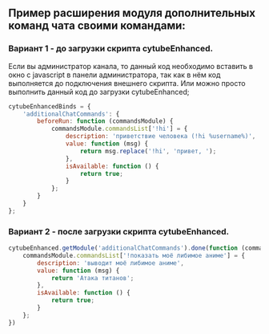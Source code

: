 ## Пример расширения модуля дополнительных команд чата своими командами:

### Вариант 1 - до загрузки скрипта cytubeEnhanced.

Если вы администратор канала, то данный код необходимо вставить в окно с javascript в панели администратора, так как в нём код выполняется до подключения внешнего скрипта. Или можно просто выполнить данный код до загрузки cytubeEnhanced;

```javascript
cytubeEnhancedBinds = {
    'additionalChatCommands': {
        beforeRun: function (commandsModule) {
            commandsModule.commandsList['!hi'] = {
                description: 'приветствие человека (!hi %username%)',
                value: function (msg) {
                    return msg.replace('!hi', 'привет, ');
                },
                isAvailable: function () {
                    return true;
                }
            };
        }
    }
};
```

### Вариант 2 - после загрузки скрипта cytubeEnhanced.

```javascript
cytubeEnhanced.getModule('additionalChatCommands').done(function (commandsModule) {
    commandsModule.commandsList['!показать моё либимое аниме'] = {
        description: 'выводит моё либимое аниме',
        value: function (msg) {
            return 'Атака титанов';
        },
        isAvailable: function () {
            return true;
        }
    };
})
```
